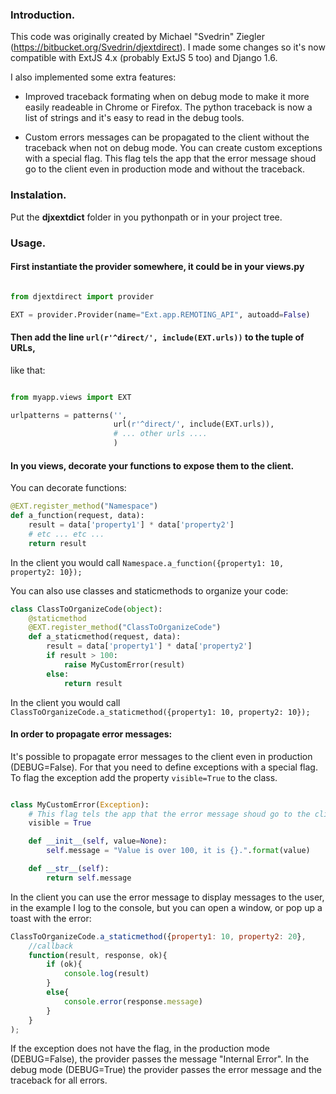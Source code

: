 ### Introduction.

This code was originally created by Michael "Svedrin" Ziegler (https://bitbucket.org/Svedrin/djextdirect).
I made some changes so it's now compatible with ExtJS 4.x (probably ExtJS 5 too) and Django 1.6.

I also implemented some extra features:

 - Improved traceback formating when on debug mode to make it more easily readeable in Chrome or Firefox.
    The python traceback is now a list of strings and it's easy to read in the debug tools.

 - Custom errors messages can be propagated to the client without the traceback when not on debug mode.
    You can create custom exceptions with a special flag. This flag tels the app that the error message shoud
    go to the client even in production mode and without the traceback.

### Instalation.

Put the **djxextdict** folder in you pythonpath or in your project tree.

### Usage.

#### First instantiate the provider somewhere, it could be in your views.py

```python

from djextdirect import provider

EXT = provider.Provider(name="Ext.app.REMOTING_API", autoadd=False)

```

#### Then add the line `url(r'^direct/', include(EXT.urls))` to the tuple of URLs,
like that:

```python

from myapp.views import EXT

urlpatterns = patterns('',
                       url(r'^direct/', include(EXT.urls)),
                       # ... other urls ....
                       )
```


#### In you views, decorate your functions to expose them to the client.

You can decorate functions:

```python
@EXT.register_method("Namespace")
def a_function(request, data):
    result = data['property1'] * data['property2']
    # etc ... etc ...
    return result
```

In the client you would call `Namespace.a_function({property1: 10, property2: 10});`

You can also use classes and staticmethods to organize your code:

```python
class ClassToOrganizeCode(object):
    @staticmethod
    @EXT.register_method("ClassToOrganizeCode")
    def a_staticmethod(request, data):
        result = data['property1'] * data['property2']
        if result > 100:
            raise MyCustomError(result)
        else:
            return result
```

In the client you would call `ClassToOrganizeCode.a_staticmethod({property1: 10, property2: 10});`


#### In order to propagate error messages:

It's possible to propagate error messages to the client even in production (DEBUG=False).
For that you need to define exceptions with a special flag.
To flag the exception add the property `visible=True` to the class.

```python

class MyCustomError(Exception):
    # This flag tels the app that the error message shoud go to the client even in production moode.
    visible = True

    def __init__(self, value=None):
        self.message = "Value is over 100, it is {}.".format(value)

    def __str__(self):
        return self.message
```

In the client you can use the error message to display messages to the user, in the example I log to the
console, but you can open a window, or pop up a toast with the error:

```javascript
ClassToOrganizeCode.a_staticmethod({property1: 10, property2: 20},
    //callback
    function(result, response, ok){
        if (ok){
            console.log(result)
        }
        else{
            console.error(response.message)
        }
    }
);
```

If the exception does not have the flag, in the production mode (DEBUG=False),
the provider passes the message "Internal Error".
In the debug mode (DEBUG=True) the provider passes the error message and the traceback for all errors.
